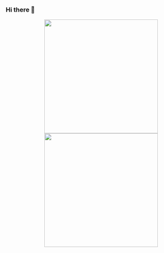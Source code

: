 ### Hi there 👋

<!--
**yeseoLee/yeseoLee** is a ✨ _special_ ✨ repository because its `README.md` (this file) appears on your GitHub profile.

Here are some ideas to get you started:

- 🔭 I’m currently working on ...
- 🌱 I’m currently learning ...
- 👯 I’m looking to collaborate on ...
- 🤔 I’m looking for help with ...
- 💬 Ask me about ...
- 📫 How to reach me: ...
- 😄 Pronouns: ...
- ⚡ Fun fact: ...
-->

<p align="center">
  <a href="https://solved.ac/lys7442">
    <img src="http://mazassumnida.wtf/api/v2/generate_badge?boj=lys7442" width = "300" height = "auto"/>
  </a>
  <a href="https://github.com/devxb/CommitCombo">
    <img src="http://commitcombo.com/get?user=Devxb&theme=Rainbow-mini" width = "300" height = "auto"/>
  </a>
</p>

<!--
[![Solved.ac Profile](http://mazassumnida.wtf/api/v2/generate_badge?boj=lys7442)](https://solved.ac/lys7442/)
[![commitcombo](http://commitcombo.com/get?user={yeseoLee}&theme={Rainbow-mini})](https://github.com/devxb/CommitCombo)
-->
